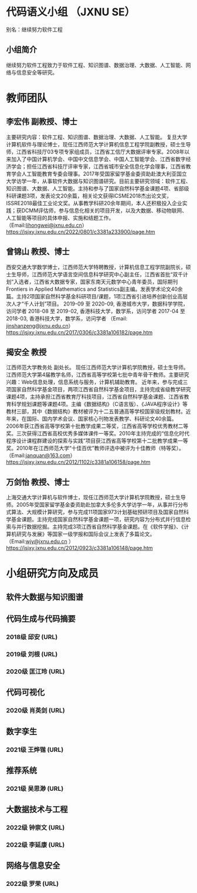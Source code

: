 
# 代码语义小组 （JXNU SE）
别名：继续努力软件工程

## 小组简介
继续努力软件工程致力于软件工程、知识图谱、数据治理、大数据、人工智能、网络与信息安全等研究。


# 教师团队

## 李宏伟 副教授、博士
主要研究内容：软件工程、知识图谱、数据治理、大数据、人工智能。
复旦大学计算机软件与理论博士，现任江西师范大学计算机信息工程学院副教授，硕士生导师，江西省科技厅03专项专家组成员，江西省工信厅大数据评审专家。2008年以来加入了中国计算机学会、中国中文信息学会、中国人工智能学会、江西省数字经济学会；担任江西省科技厅评审专家，江西省城市安全信息化学会理事，江西省教育学会人工智能教育专委会理事。2017年受国家留学基金委资助赴澳大利亚国立大学访学一年，从事软件大数据与知识图谱研究。目前主要研究领域：软件工程、知识图谱、大数据、人工智能。主持和参与了国家自然科学基金课题4项、省部级科研课题3项，发表论文20余篇，相关论文获得ICSME2018杰出论文奖，ISSRE2018最佳工业论文奖。从事教学科研20余年期间，本人还积极投入企业实践；获DCMM评估师，参与信息化相关的项目开发，以及大数据、移动物联网、人工智能等项目的具体申报、实施和结题工作。
（Email:lihongwei@jxnu.edu.cn）
https://jsjxy.jxnu.edu.cn/2022/0801/c3381a233900/page.htm

## 曾锦山 教授、博士
西安交通大学数学博士，江西师范大学特聘教授，计算机信息工程学院副院长，硕士生导师，江西师范大学语言空间信息科学研究中心副主任，江西省首批“双千计划”入选者，江西省大数据专家，国家东南天元数学中心青年委员，国际期刊Frontiers in Applied Mathematics and Statistics副主编。发表学术论文40余篇。主持2项国家自然科学基金科研项目/课题，1项江西省引进培养创新创业高层次人才“千人计划”项目。
2019-09 至 2020-09, 香港城市大学，数据科学学院，访问学者
2018-08 至 2019-02, 香港科技大学，数学系，访问学者
2017-04 至 2018-03, 香港科技大学，数学系，访问学者
（Email: jinshanzeng@jxnu.edu.cn）
https://jsjxy.jxnu.edu.cn/2017/0306/c3381a106182/page.htm

## 揭安全 教授
江西师范大学教务处 副处长。
现任江西师范大学计算机学院教授，硕士生导师。江西师范大学第4届教学名师，江西省高等学校第七批中青年骨干教师。主要研究兴趣：Web信息处理，信息系统与服务，计算机辅助教育。
近年来，参与完成三项国家自然科学基金项目，两项江西省自然科学基金项目，主持完成省级教学研究课题4项，主持承担江西省教育厅科技项目，江西省自然科学基金课题、江西省教育科学规划课题等课题4项。主编《数据结构》（C语言版）、《JAVA程序设计》等教材三部，其中《数据结构》教材被评为十二五普通高等学校国家级规划教材。近年来，在国际、国内学术会议、国家核心刊物发表教学、科研论文40余篇。
2006年获江西省高等学校第十批教学成果二等奖，江西省高等学校优秀教材二等奖。三次获得江西省高校优秀多媒体课件一等奖。2010年主持完成的“信息化时代程序设计课程群建设的探索与实践”项目获江西省高等学校第十二批教学成果一等奖。2010年在江西师范大学“十佳百优”教师评选中被评为十佳教师（特等奖）。
（Email:janquan@163.com）
https://jsjxy.jxnu.edu.cn/2012/1102/c3381a106158/page.htm

## 万剑怡 教授、博士
上海交通大学计算机与软件博士，现任江西师范大学计算机学院教授，硕士生导师。2005年受国家留学基金委资助赴加拿大多伦多大学访学一年，从事并行分布式算法、大规模计算研究，参与完成11项国家973计划基础预研项目及国家自然科学基金课题。主持完成国家自然科学基金课题一项，研究内容为分布式并行信息检索与并行数据挖掘。主持完成3项江西省自然科学基金课题。在《软件学报》、《计算机研究与发展》等国家一级学报和国际会议上发表了多篇论文。
（Email:wjy@jxnu.edu.cn ）
https://jsjxy.jxnu.edu.cn/2012/0923/c3381a106148/page.htm


# 小组研究方向及成员

## 软件大数据与知识图谱


## 代码生成与代码摘要

### 2018级 邱安 (URL)

### 2019级 刘根 (URL)

### 2020级 匡江玲 (URL)

## 代码可视化

### 2020级 肖英剑 (URL)

## 数字孪生

### 2021级 王烨锴 (URL)

## 推荐系统

### 2021级 吴思渺 (URL)

## 大数据技术与工程

### 2022级 钟崇文 (URL)

### 2022级 李延康 (URL)

## 网络与信息安全

### 2022级 罗荣 (URL)

